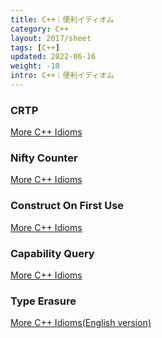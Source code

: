 ```yaml
---
title: C++｜便利イディオム
category: C++
layout: 2017/sheet
tags: [C++]
updated: 2022-06-16
weight: -10
intro: C++｜便利イディオム
---
```




### CRTP

[More C++ Idioms](https://ja.wikibooks.org/wiki/More_C++_Idioms/%E5%A5%87%E5%A6%99%E3%81%AB%E5%86%8D%E5%B8%B0%E3%81%97%E3%81%9F%E3%83%86%E3%83%B3%E3%83%97%E3%83%AC%E3%83%BC%E3%83%88%E3%83%91%E3%82%BF%E3%83%BC%E3%83%B3(Curiously_Recurring_Template_Pattern))

### Nifty Counter

[More C++ Idioms](https://ja.wikibooks.org/wiki/More_C++_Idioms/%E5%B0%8F%E7%B2%8B%E3%81%AA%E3%82%AB%E3%82%A6%E3%83%B3%E3%82%BF(Nifty_Counter))

### Construct On First Use

[More C++ Idioms](https://ja.wikibooks.org/wiki/More_C++_Idioms/%E5%88%9D%E5%9B%9E%E4%BD%BF%E7%94%A8%E6%99%82%E7%94%9F%E6%88%90(Construct_On_First_Use))

### Capability Query

[More C++ Idioms](https://ja.wikibooks.org/wiki/More_C++_Idioms/%E8%83%BD%E5%8A%9B%E7%85%A7%E4%BC%9A(Capability_Query))

### Type Erasure

[More C++ Idioms(English version)](https://en.wikibooks.org/wiki/More_C++_Idioms/Type_Erasure)
